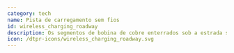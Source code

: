 ```yaml
---
category: tech
name: Pista de carregamento sem fios
id: wireless_charging_roadway
description: Os segmentos de bobina de cobre enterrados sob a estrada são activados para carregar a bateria de um veículo elétrico através de indução magnética, o que significa que os veículos eléctricos equipados com um recetor especial podem ser carregados enquanto circulam ou estão estacionados sobre a estrada.
icon: /dtpr-icons/wireless_charging_roadway.svg
---
```

